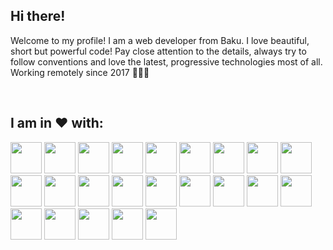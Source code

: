 ## Hi there!
Welcome to my profile! I am a web developer from Baku. I love beautiful, short but powerful code! Pay close attention to the details, always try to follow conventions and love the latest, progressive technologies most of all. Working remotely since 2017 👨🏻‍💻

<br/>

## I am in ❤️ with:
<code><img height="50" src="https://cdn.worldvectorlogo.com/logos/vue-js-1.svg"></code>
<code><img height="50" src="https://cdn.worldvectorlogo.com/logos/laravel.svg"></code>
<code><img height="50" src="https://cdn.worldvectorlogo.com/logos/javascript.svg"></code>
<code><img height="50" src="https://cdn.worldvectorlogo.com/logos/typescript.svg"></code>
<code><img height="50" src="https://cdn.worldvectorlogo.com/logos/nodejs-1.svg"></code>
<code><img height="50" src="https://cdn.worldvectorlogo.com/logos/php-1.svg"></code>
<code><img height="50" src="https://cdn.worldvectorlogo.com/logos/python-5.svg"></code>
<code><img height="50" src="https://cdn.worldvectorlogo.com/logos/git-icon.svg"></code>
<code><img height="50" src="https://cdn.worldvectorlogo.com/logos/bootstrap-4.svg"></code>
<code><img height="50" src="https://cdn.worldvectorlogo.com/logos/tailwindcss.svg"></code>
<code><img height="50" src="https://cdn.worldvectorlogo.com/logos/npm.svg"></code>
<code><img height="50" src="https://cdn.worldvectorlogo.com/logos/deno-1.svg"></code>
<code><img height="50" src="https://cdn.worldvectorlogo.com/logos/jest-0.svg"></code>
<code><img height="50" src="https://cdn.worldvectorlogo.com/logos/visual-studio-code.svg"></code>
<code><img height="50" src="https://cdn.worldvectorlogo.com/logos/redis.svg"></code>
<code><img height="50" src="https://cdn.worldvectorlogo.com/logos/composer.svg"></code>
<code><img height="50" src="https://cdn.worldvectorlogo.com/logos/socket-io.svg"></code>
<code><img height="50" src="https://cdn.worldvectorlogo.com/logos/mongodb.svg"></code>
<code><img height="50" src="https://cdn.worldvectorlogo.com/logos/mysql-6.svg"></code>
<code><img height="50" src="https://cdn.worldvectorlogo.com/logos/slack-new-logo.svg"></code>
<code><img height="50" src="https://cdn.worldvectorlogo.com/logos/upwork-1.svg"></code>
<code><img height="50" src="https://cdn.worldvectorlogo.com/logos/aws-2.svg"></code>
<code><img height="50" src="https://cdn.worldvectorlogo.com/logos/figma-1.svg"></code>
